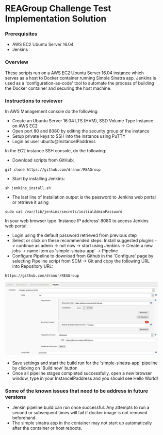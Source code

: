 # REAGroup Challenge Test Implementation Solution

### Prerequisites

- AWS EC2 Ubuntu Server 16.04
- Jenkins 

### Overview

These scripts run on a AWS EC2 Ubuntu Server 16.04 instance which serves as a host to Docker container running Simple Sinatra app. Jenkins is used as a 'configuration-as-code' tool to automate the process of building the Docker container and securing the host machine.

### Instructions to reviewer

In AWS Management console do the following:

- Create an Ubuntu Server 16.04 LTS (HVM), SSD Volume Type Instance on AWS EC2
- Open port 80 and 8080 by editing the security group of the instance
- Setup private keys to SSH into the instance using PuTTY
- Login as user ubuntu@InstanceIPaddress


In the EC2 instance SSH console, do the following:

- Download scripts from GitHub:

```
git clone https://github.com/dranur/REAGroup
```
- Start by installing Jenkins:

```
sh jenkins_install.sh
```
- The last line of installation output is the password to Jenkins web portal or retrieve it using
```
sudo cat /var/lib/jenkins/secrets/initialAdminPassword
```

In your web browser type 'Instance IP address':8080 to access Jenkins web portal:

- Login using the default password retrieved from previous step
- Select or click on these recommended steps: Install suggested plugins -> continue as admin -> not now -> start using Jenkins -> Create a new jobs -> name item as 'simple-sinatra-app' -> Pipeline
- Configure Pipeline to download from Github in the 'Configure' page by selecting Pipeline script from SCM -> Git and copy the following URL into Repository URL:
```
https://github.com/dranur/REAGroup
```

![Jenkins](https://github.com/dranur/REAGroup/blob/master/jenkins-github.png)

- Save settings and start the build run for the 'simple-sinatra-app' pipeline by clicking on 'Build now' button
- Once all pipeline stages completed successfully, open a new browser window, type in your InstanceIPaddress and you should see Hello World!

### Some of the known issues that need to be address in future versions

- Jenkin pipeline build can run once successful. Any attempts to run a second or subsequent times  will fail if docker image is not removed beforehand.
- The simple sinatra app in the container may not start up automatically after the container or host reboots.

